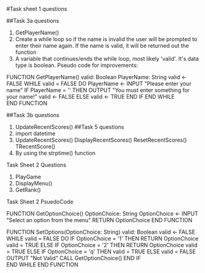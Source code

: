 #Task sheet 1 questions

##Task 3a questions
1. GetPlayerName()
2. Create a while loop so if the name is invalid the user will be prompted to enter their name again. If the name is valid, it will be returned out the function
3. A variable that continues/ends the while loop, most likely 'valid'. It's data type is boolean. 
Pseudo code for improvements:

FUNCTION GetPlayerName()
	valid: Boolean
	PlayerName: String
	valid <- FALSE
	WHILE valid = FALSE DO
		PlayerName <- INPUT "Please enter your name"
		IF PlayerName = '' THEN
			OUTPUT "You must enter something for your name!"
			valid <- FALSE
		ELSE
			valid <- TRUE
		END IF
	END WHILE	
END FUNCTION

##Task 3b questions
1. UpdateRecentScores()
##Task 5 questions
1. import datetime
2. UpdateRecentScores()
	DisplayRecentScores()
	ResetRecentScores()
	TRecentScore()
3. By using the strptime() function	

Task Sheet 2 Questions
1. PlayGame
2. DisplayMenu()
3. GetRank()	

Task Sheet 2 PsuedoCode

FUNCTION GetOptionChoice()
	OptionChoice: String
	OptionChoice <- INPUT "Select an option from the menu"
	RETURN OptionChoice
END FUNCTION	
	
FUNCTION SetOptions(OptionChoice: String)
	valid: Boolean
	valid <- FALSE
	WHILE valid = FALSE DO
		IF OptionChoice = '1' THEN
			RETURN OptionChoice
			valid = TRUE
		ELSE IF OptionChoice = '2' THEN
			RETURN OptionChoice
			valid = TRUE
		ELSE IF OptionChoice = 'q' THEN
			valid = TRUE
		ELSE
			valid = FALSE
			OUTPUT "Not Valid"
			CALL GetOptionChoice()
		END IF	
	END WHILE
END FUNCTION	